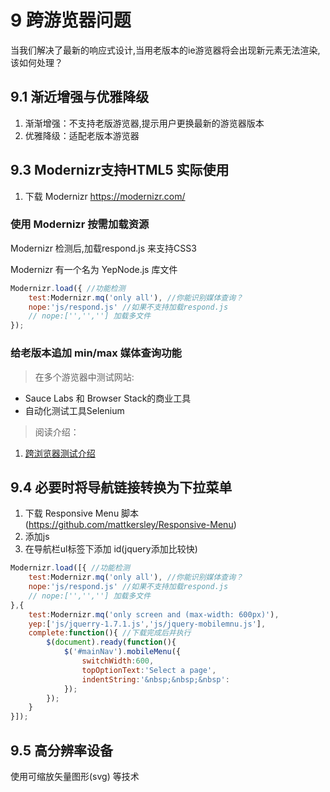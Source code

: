 # 9 跨游览器问题
当我们解决了最新的响应式设计,当用老版本的ie游览器将会出现新元素无法渲染,该如何处理？
## 9.1 渐近增强与优雅降级
1. 渐渐增强：不支持老版游览器,提示用户更换最新的游览器版本
2. 优雅降级：适配老版本游览器

## 9.3 Modernizr支持HTML5 实际使用
1. 下载 Modernizr https://modernizr.com/

### 使用 Modernizr 按需加载资源
Modernizr 检测后,加载respond.js 来支持CSS3

Modernizr 有一个名为 YepNode.js 库文件

```javascript
Modernizr.load({ //功能检测
    test:Modernizr.mq('only all'), //你能识别媒体查询？
    nope:'js/respond.js' //如果不支持加载respond.js
    // nope:['','',''] 加载多文件
});
```

### 给老版本追加 min/max 媒体查询功能
> 在多个游览器中测试网站:<br>
- Sauce Labs 和 Browser Stack的商业工具<br>
- 自动化测试工具Selenium

> 阅读介绍：<br>
1. [跨浏览器测试介绍
](https://developer.mozilla.org/zh-CN/docs/Learn/Tools_and_testing/Cross_browser_testing/Introduction)

## 9.4 必要时将导航链接转换为下拉菜单

1. 下载 Responsive Menu 脚本 (https://github.com/mattkersley/Responsive-Menu)
2. 添加js
3. 在导航栏ul标签下添加 id(jquery添加比较快)

```javascript
Modernizr.load([{ //功能检测
    test:Modernizr.mq('only all'), //你能识别媒体查询？
    nope:'js/respond.js' //如果不支持加载respond.js
    // nope:['','',''] 加载多文件
},{
    test:Modernizr.mq('only screen and (max-width: 600px)'),
    yep:['js/jquerry-1.7.1.js','js/jquery-mobilemnu.js'],
    complete:function(){ //下载完成后并执行
        $(document).ready(function(){
            $('#mainNav').mobileMenu({
                switchWidth:600,
                topOptionText:'Select a page',
                indentString:'&nbsp;&nbsp;&nbsp':
            });
        });
    }
}]);
```
## 9.5 高分辨率设备
使用可缩放矢量图形(svg) 等技术
